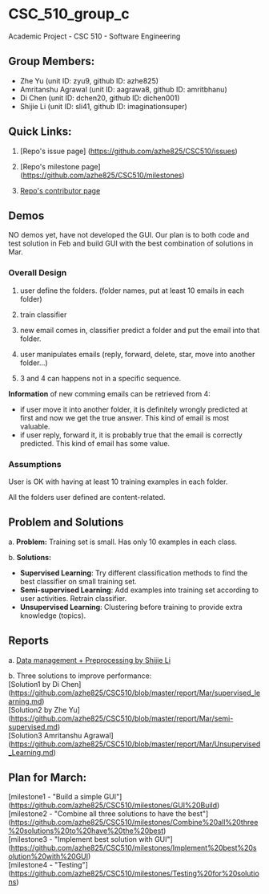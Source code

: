 # CSC_510_group_c
Academic Project - CSC 510 - Software Engineering

## Group Members:
 - Zhe Yu (unit ID: zyu9, github ID: azhe825)
 - Amritanshu Agrawal (unit ID: aagrawa8, github ID: amritbhanu)
 - Di Chen (unit ID: dchen20, github ID: dichen001)
 - Shijie Li (unit ID: sli41, github ID: imaginationsuper)

## Quick Links:
1. [Repo's issue page] (https://github.com/azhe825/CSC510/issues) <br />

2. [Repo's milestone page] (https://github.com/azhe825/CSC510/milestones) <br />

3. [Repo's contributor page](https://github.com/azhe825/CSC510/graphs/contributors) <br />


## Demos

NO demos yet, have not developed the GUI. Our plan is to both code and test solution in Feb and build GUI with the best combination of solutions in Mar.


### Overall Design

1. user define the folders. (folder names, put at least 10 emails in each folder)

2. train classifier

3. new email comes in, classifier predict a folder and put the email into that folder.

4. user manipulates emails (reply, forward, delete, star, move into another folder...)

5. 3 and 4 can happens not in a specific sequence.

**Information** of new comming emails can be retrieved from 4:
 - if user move it into another folder, it is definitely wrongly predicted at first and now we get the true answer. This kind of email is most valuable.
 - if user reply, forward it, it is probably true that the email is correctly predicted. This kind of email has some value.

### Assumptions

User is OK with having at least 10 training examples in each folder.

All the folders user defined are content-related.

## Problem and Solutions

a. **Problem:** Training set is small. Has only 10 examples in each class.

b. **Solutions:**
 - **Supervised Learning**: Try different classification methods to find the best classifier on small training set.
 - **Semi-supervised Learning**: Add examples into training set according to user activities. Retrain classifier.
 - **Unsupervised Learning**: Clustering before training to provide extra knowledge (topics). 

## Reports
a. [Data management + Preprocessing by Shijie Li](https://github.com/azhe825/CSC510/blob/master/report/Mar/Data.Collection.and.Pre-processing.md) <br />

b. Three solutions to improve performance: <br />
[Solution1 by Di Chen] (https://github.com/azhe825/CSC510/blob/master/report/Mar/supervised_learning.md) <br />
[Solution2 by Zhe Yu] (https://github.com/azhe825/CSC510/blob/master/report/Mar/semi-supervised.md) <br />
[Solution3 Amritanshu Agrawal] (https://github.com/azhe825/CSC510/blob/master/report/Mar/Unsupervised_Learning.md) <br />

## Plan for March:

[milestone1 - "Build a simple GUI"] (https://github.com/azhe825/CSC510/milestones/GUI%20Build) <br/>
[milestone2 - "Combine all three solutions to have the best"] (https://github.com/azhe825/CSC510/milestones/Combine%20all%20three%20solutions%20to%20have%20the%20best)<br/>
[milestone3 - "Implement best solution with GUI"] (https://github.com/azhe825/CSC510/milestones/Implement%20best%20solution%20with%20GUI)<br/>
[milestone4 - "Testing"] (https://github.com/azhe825/CSC510/milestones/Testing%20for%20solutions)<br/>
